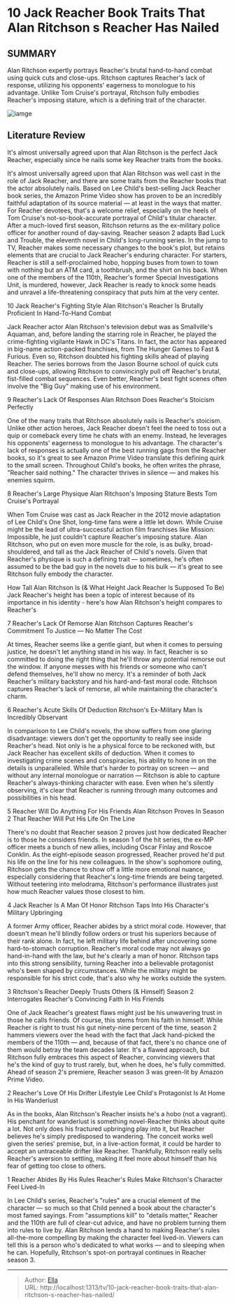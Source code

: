 # 10 Jack Reacher Book Traits That Alan Ritchson s Reacher Has Nailed


## SUMMARY 


 Alan Ritchson expertly portrays Reacher&#39;s brutal hand-to-hand combat using quick cuts and close-ups. 
 Ritchson captures Reacher&#39;s lack of response, utilizing his opponents&#39; eagerness to monologue to his advantage. 
 Unlike Tom Cruise&#39;s portrayal, Ritchson fully embodies Reacher&#39;s imposing stature, which is a defining trait of the character. 

![iamge](https://static1.srcdn.com/wordpress/wp-content/uploads/2024/01/alan-ritchson-as-jack-reacher-in-reacher-season-2-flanked-by-images-as-reacher-crouching-with-a-gun-and-reacher-looking-at-some-documents.jpg)

## Literature Review
It&#39;s almost universally agreed upon that Alan Ritchson is the perfect Jack Reacher, especially since he nails some key Reacher traits from the books.




It&#39;s almost universally agreed upon that Alan Ritchson was well cast in the role of Jack Reacher, and there are some traits from the Reacher books that the actor absolutely nails. Based on Lee Child&#39;s best-selling Jack Reacher book series, the Amazon Prime Video show has proven to be an incredibly faithful adaptation of its source material — at least in the ways that matter. For Reacher devotees, that&#39;s a welcome relief, especially on the heels of Tom Cruise&#39;s not-so-book-accurate portrayal of Child&#39;s titular character. After a much-loved first season, Ritchson returns as the ex-military police officer for another round of day-saving. 
Reacher season 2 adapts Bad Luck and Trouble, the eleventh novel in Child&#39;s long-running series. In the jump to TV, Reacher makes some necessary changes to the book&#39;s plot, but retains elements that are crucial to Jack Reacher&#39;s enduring character. For starters, Reacher is still a self-proclaimed hobo, hopping buses from town to town with nothing but an ATM card, a toothbrush, and the shirt on his back. When one of the members of the 110th, Reacher&#39;s former Special Investigations Unit, is murdered, however, Jack Reacher is ready to knock some heads and unravel a life-threatening conspiracy that puts him at the very center.









 








 10  Jack Reacher&#39;s Fighting Style 
Alan Ritchson&#39;s Reacher Is Brutally Proficient In Hand-To-Hand Combat


 







Jack Reacher actor Alan Ritchson&#39;s television debut was as Smallville&#39;s Aquaman, and, before landing the starring role in Reacher, he played the crime-fighting vigilante Hawk in DC&#39;s Titans. In fact, the actor has appeared in big-name action-packed franchises, from The Hunger Games to Fast &amp; Furious. Even so, Ritchson doubted his fighting skills ahead of playing Reacher. The series borrows from the Jason Bourne school of quick cuts and close-ups, allowing Ritchson to convincingly pull off Reacher&#39;s brutal, fist-filled combat sequences. Even better, Reacher&#39;s best fight scenes often involve the &#34;Big Guy&#34; making use of his environment.





 9  Reacher&#39;s Lack Of Responses 
Alan Ritchson Does Reacher&#39;s Stoicism Perfectly
        

One of the many traits that Ritchson absolutely nails is Reacher&#39;s stoicism. Unlike other action heroes, Jack Reacher doesn&#39;t feel the need to toss out a quip or comeback every time he chats with an enemy. Instead, he leverages his opponents&#39; eagerness to monologue to his advantage. The character&#39;s lack of responses is actually one of the best running gags from the Reacher books, so it&#39;s great to see Amazon Prime Video translate this defining quirk to the small screen. Throughout Child&#39;s books, he often writes the phrase, &#34;Reacher said nothing.&#34; The character thrives in silence — and makes his enemies squirm.





 8  Reacher&#39;s Large Physique 
Alan Ritchson&#39;s Imposing Stature Bests Tom Cruise&#39;s Portrayal


 







When Tom Cruise was cast as Jack Reacher in the 2012 movie adaptation of Lee Child&#39;s One Shot, long-time fans were a little let down. While Cruise might be the lead of ultra-successful action film franchises like Mission: Impossible, he just couldn&#39;t capture Reacher&#39;s imposing stature. Alan Ritchson, who put on even more muscle for the role, is as bulky, broad-shouldered, and tall as the Jack Reacher of Child&#39;s novels. Given that Reacher&#39;s physique is such a defining trait — sometimes, he&#39;s often assumed to be the bad guy in the novels due to his bulk — it&#39;s great to see Ritchson fully embody the character.
            
 
 How Tall Alan Ritchson Is (&amp; What Height Jack Reacher Is Supposed To Be) 
Jack Reacher&#39;s height has been a topic of interest because of its importance in his identity - here&#39;s how Alan Ritchson&#39;s height compares to Reacher&#39;s









 7  Reacher&#39;s Lack Of Remorse 
Alan Ritchson Captures Reacher&#39;s Commitment To Justice — No Matter The Cost
        

At times, Reacher seems like a gentle giant, but when it comes to persuing justice, he doesn&#39;t let anything stand in his way. In fact, Reacher is so committed to doing the right thing that he&#39;ll throw any potential remorse out the window. If anyone messes with his friends or someone who can&#39;t defend themselves, he&#39;ll show no mercy. It&#39;s a reminder of both Jack Reacher&#39;s military backstory and his hard-and-fast moral code. Ritchson captures Reacher&#39;s lack of remorse, all while maintaining the character&#39;s charm.





 6  Reacher&#39;s Acute Skills Of Deduction 
Ritchson&#39;s Ex-Military Man Is Incredibly Observant


 







In comparison to Lee Child&#39;s novels, the show suffers from one glaring disadvantage: viewers don&#39;t get the opportunity to really see inside Reacher&#39;s head. Not only is he a physical force to be reckoned with, but Jack Reacher has excellent skills of deduction. When it comes to investigating crime scenes and conspiracies, his ability to hone in on the details is unparalleled. While that&#39;s harder to portray on screen — and without any internal monologue or narration — Ritchson is able to capture Reacher&#39;s always-thinking character with ease. Even when he&#39;s silently observing, it&#39;s clear that Reacher is running through many outcomes and possibilities in his head.





 5  Reacher Will Do Anything For His Friends 
Alan Ritchson Proves In Season 2 That Reacher Will Put His Life On The Line


 







There&#39;s no doubt that Reacher season 2 proves just how dedicated Reacher is to those he considers friends. In season 1 of the hit series, the ex-MP officer meets a bunch of new allies, including Oscar Finlay and Roscoe Conklin. As the eight-episode season progressed, Reacher proved he&#39;d put his life on the line for his new colleagues. In the show&#39;s sophomore outing, Ritchson gets the chance to show off a little more emotional nuance, especially considering that Reacher&#39;s long-time friends are being targeted. Without teetering into melodrama, Ritchson&#39;s performance illustrates just how much Reacher values those closest to him.





 4  Jack Reacher Is A Man Of Honor 
Ritchson Taps Into His Character&#39;s Military Upbringing
        

A former Army officer, Reacher abides by a strict moral code. However, that doesn&#39;t mean he&#39;ll blindly follow orders or trust his superiors because of their rank alone. In fact, he left military life behind after uncovering some hard-to-stomach corruption. Reacher&#39;s moral code may not always go hand-in-hand with the law, but he&#39;s clearly a man of honor. Ritchson taps into this strong sensibility, turning Reacher into a believable protagonist who&#39;s been shaped by circumstances. While the military might be responsible for his strict code, that&#39;s also why he works outside the system.





 3  Ritchson&#39;s Reacher Deeply Trusts Others (&amp; Himself) 
Season 2 Interrogates Reacher&#39;s Convincing Faith In His Friends
        

One of Jack Reacher&#39;s greatest flaws might just be his unwavering trust in those he calls friends. Of course, this stems from his faith in himself. While Reacher is right to trust his gut ninety-nine percent of the time, season 2 hammers viewers over the head with the fact that Jack hand-picked the members of the 110th — and, because of that fact, there&#39;s no chance one of them would betray the team decades later. It&#39;s a flawed approach, but Ritchson fully embraces this aspect of Reacher, convincing viewers that he&#39;s the kind of guy to trust rarely, but, when he does, he&#39;s fully committed.
Ahead of season 2&#39;s premiere, Reacher season 3 was green-lit by Amazon Prime Video. 






 2  Reacher&#39;s Love Of His Drifter Lifestyle 
Lee Child&#39;s Protagonist Is At Home In His Wanderlust
        

As in the books, Alan Ritchson&#39;s Reacher insists he&#39;s a hobo (not a vagrant). His penchant for wanderlust is something novel-Reacher thinks about quite a lot. Not only does his fractured upbringing play into it, but Reacher believes he&#39;s simply predisposed to wandering. The conceit works well given the series&#39; premise, but, in a live-action format, it could be harder to accept an untraceable drifter like Reacher. Thankfully, Ritchson really sells Reacher&#39;s aversion to settling, making it feel more about himself than his fear of getting too close to others.





 1  Reacher Abides By His Rules 
Reacher&#39;s Rules Make Ritchson&#39;s Character Feel Lived-In
        

In Lee Child&#39;s series, Reacher&#39;s &#34;rules&#34; are a crucial element of the character — so much so that Child penned a book about the character&#39;s most famed sayings. From &#34;assumptions kill&#34; to &#34;details matter,&#34; Reacher and the 110th are full of clear-cut advice, and have no problem turning them into rules to live by. Alan Ritchson lends a hand to making Reacher&#39;s rules all-the-more compelling by making the character feel lived-in. Viewers can tell this is a person who&#39;s dedicated to what works — and to sleeping when he can. Hopefully, Ritchson&#39;s spot-on portrayal continues in Reacher season 3. 

---

> Author: [Ella](https://instagram.hk.cn/)  
> URL: http://localhost:1313/tv/10-jack-reacher-book-traits-that-alan-ritchson-s-reacher-has-nailed/  

